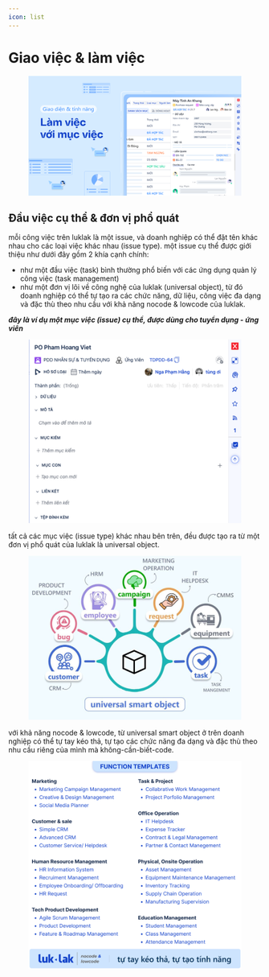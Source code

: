 ```yaml
---
icon: list
---
```


# Giao việc & làm việc

<figure><img src="../../.gitbook/assets/image (493).png" alt=""><figcaption></figcaption></figure>

## Đầu việc cụ thể & đơn vị phổ quát

mỗi công việc trên luklak là một issue, và doanh nghiệp có thể đặt tên khác nhau cho các loại việc khác nhau (issue type). một issue cụ thể được giới thiệu như dưới đây gồm 2 khía cạnh chính:

* như một đầu việc (task) bình thường phổ biến với các ứng dụng quản lý công việc (task management)
* như một đơn vị lõi về công nghệ của luklak (universal object), từ đó doanh nghiệp có thể tự tạo ra các chức năng, dữ liệu, công việc đa dạng và đặc thù theo nhu cầu với khả năng nocode & lowcode của luklak.

_**đây là ví dụ một mục việc (issue) cụ thể, được dùng cho tuyển dụng - ứng viên**_

<figure><img src="../../.gitbook/assets/image (257).png" alt=""><figcaption></figcaption></figure>

tất cả các mục việc (issue type) khác nhau bên trên, đều được tạo ra từ một đơn vị phổ quát của luklak là universal object.

<figure><img src="../../.gitbook/assets/image (258).png" alt=""><figcaption></figcaption></figure>

với khả năng nocode & lowcode, từ universal smart object ở trên doanh nghiệp có thể tự tay kéo thả, tự tạo các chức năng đa dạng và đặc thù theo nhu cầu riêng của mình mà không-cần-biết-code.

<figure><img src="../../.gitbook/assets/image (259).png" alt=""><figcaption></figcaption></figure>

